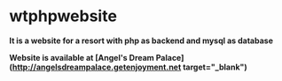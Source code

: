 # wtphpwebsite
  **It is a website for a resort with php as backend and mysql as database**
  
  
  **Website is available at [Angel's Dream Palace](http://angelsdreampalace.getenjoyment.net target="_blank")**
